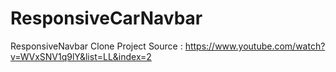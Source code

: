 # ResponsiveCarNavbar
ResponsiveNavbar
Clone Project Source : https://www.youtube.com/watch?v=WVxSNV1q9lY&list=LL&index=2
